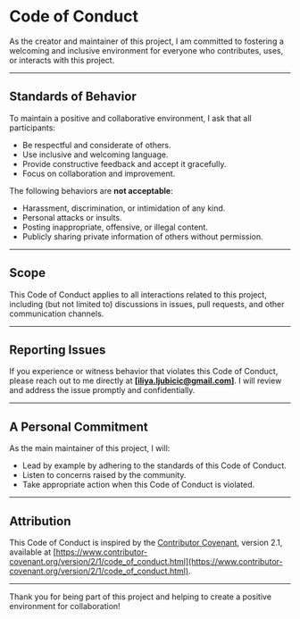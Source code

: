 # Code of Conduct

As the creator and maintainer of this project, I am committed to fostering a welcoming and inclusive environment for everyone who contributes, uses, or interacts with this project.

---

## Standards of Behavior

To maintain a positive and collaborative environment, I ask that all participants:
- Be respectful and considerate of others.
- Use inclusive and welcoming language.
- Provide constructive feedback and accept it gracefully.
- Focus on collaboration and improvement.

The following behaviors are **not acceptable**:
- Harassment, discrimination, or intimidation of any kind.
- Personal attacks or insults.
- Posting inappropriate, offensive, or illegal content.
- Publicly sharing private information of others without permission.

---

## Scope

This Code of Conduct applies to all interactions related to this project, including (but not limited to) discussions in issues, pull requests, and other communication channels.

---

## Reporting Issues

If you experience or witness behavior that violates this Code of Conduct, please reach out to me directly at **[iliya.ljubicic@gmail.com]**. I will review and address the issue promptly and confidentially.

---

## A Personal Commitment

As the main maintainer of this project, I will:
- Lead by example by adhering to the standards of this Code of Conduct.
- Listen to concerns raised by the community.
- Take appropriate action when this Code of Conduct is violated.

---

## Attribution

This Code of Conduct is inspired by the [Contributor Covenant](https://www.contributor-covenant.org), version 2.1, available at [https://www.contributor-covenant.org/version/2/1/code_of_conduct.html](https://www.contributor-covenant.org/version/2/1/code_of_conduct.html).

---

Thank you for being part of this project and helping to create a positive environment for collaboration!

